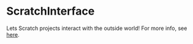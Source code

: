 # ScratchInterface

Lets Scratch projects interact with the outside world! For more info, see [here](https://scratch.mit.edu/projects/420383708/).
